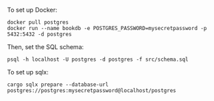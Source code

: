 To set up Docker:
```
docker pull postgres
docker run --name bookdb -e POSTGRES_PASSWORD=mysecretpassword -p 5432:5432 -d postgres
```

Then, set the SQL schema:

```
psql -h localhost -U postgres -d postgres -f src/schema.sql
```

To set up sqlx:

```
cargo sqlx prepare --database-url postgres://postgres:mysecretpassword@localhost/postgres
```